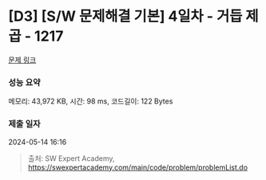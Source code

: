 # [D3] [S/W 문제해결 기본] 4일차 - 거듭 제곱 - 1217 

[문제 링크](https://swexpertacademy.com/main/code/problem/problemDetail.do?contestProbId=AV14dUIaAAUCFAYD) 

### 성능 요약

메모리: 43,972 KB, 시간: 98 ms, 코드길이: 122 Bytes

### 제출 일자

2024-05-14 16:16



> 출처: SW Expert Academy, https://swexpertacademy.com/main/code/problem/problemList.do